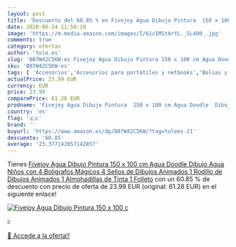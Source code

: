 ```yaml
---
layout: post
title: 'Descuento del 60.85 % en Fivejoy Agua Dibujo Pintura  150 x 100 c'
date: 2020-06-24 11:59:19
image: 'https://m.media-amazon.com/images/I/61cIMStArYL._SL400_.jpg'
comments: true
category: ofertas
author: 'tole.es'
slug: 'B07W42C5KW-es Fivejoy Agua Dibujo Pintura 150 x 100 cm Agua Doodle...'
sku: 'B07W42C5KW-es'
tags: [ 'Accesorios','Accesorios para portátiles y netbooks','Bolsas y fundas para portátiles y netbooks','Cámaras analógicas','Cámaras instantáneas analógicas','Electrónica','Fotografía y videocámaras','Herramientas de mano para jardinería','Informática','Jardinería','Jardín','Mochilas para portátiles y netbooks','Tabletas gráficas','Teclados, ratones y periféricos de entrada','Tijeras de podar para jardinería','bolígrafos', ]
actualPrice: 23.99 EUR
currency: EUR
price: 23.99
comparePrice: 61.28 EUR
prodname: 'Fivejoy Agua Dibujo Pintura  150 x 100 cm Agua Doodle  Dibujo Agua Niños con 4 Bolígrafos Mágicos  4 Sellos de Dibujos Animados  1 Rodillo de Dibujos Animados  1 Almohadillas de Tinta  1 Folleto'
country: 'es'
flag: '🇪🇸'
brand: ''
buyurl: 'https://www.amazon.es/dp/B07W42C5KW/?tag=tolees-21'
descuento: '60.85'
average: '23.377142857142857'
---
```


Tienes [Fivejoy Agua Dibujo Pintura  150 x 100 cm Agua Doodle  Dibujo Agua Niños con 4 Bolígrafos Mágicos  4 Sellos de Dibujos Animados  1 Rodillo de Dibujos Animados  1 Almohadillas de Tinta  1 Folleto](https://www.amazon.es/dp/B07W42C5KW/?tag=tolees-21) con un 60.85 % de descuento con precio de oferta de 23.99 EUR (original: 61.28 EUR) en el siguiente enlace!

[![Fivejoy Agua Dibujo Pintura  150 x 100 c](https://m.media-amazon.com/images/I/61cIMStArYL._SL400_.jpg)](https://www.amazon.es/dp/B07W42C5KW/?tag=tolees-21)

ℹ️:


[🛒 Accede a la oferta!!](https://www.amazon.es/dp/B07W42C5KW/?tag=tolees-21)
